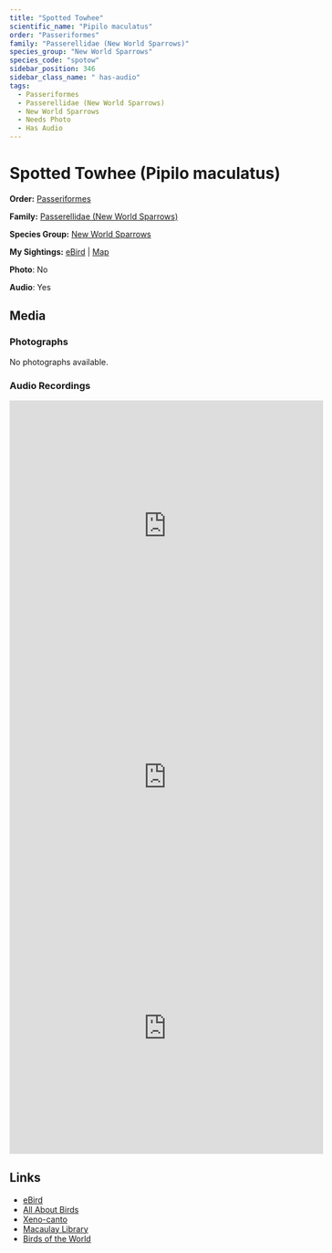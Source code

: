 ```yaml
---
title: "Spotted Towhee"
scientific_name: "Pipilo maculatus"
order: "Passeriformes"
family: "Passerellidae (New World Sparrows)"
species_group: "New World Sparrows"
species_code: "spotow"
sidebar_position: 346
sidebar_class_name: " has-audio"
tags: 
  - Passeriformes
  - Passerellidae (New World Sparrows)
  - New World Sparrows
  - Needs Photo
  - Has Audio
---
```


# Spotted Towhee (Pipilo maculatus)

**Order:** [Passeriformes](/tags/passeriformes)

**Family:** [Passerellidae (New World Sparrows)](/tags/passerellidae-new-world-sparrows)

**Species Group:** [New World Sparrows](/tags/new-world-sparrows)

**My Sightings:** [eBird](https://ebird.org/lifelist?r=world&time=life&spp=spotow) | [Map](/map?species_code=spotow)

**Photo**: No 

**Audio**: Yes

## Media
### Photographs
No photographs available.

### Audio Recordings
<iframe src="https://macaulaylibrary.org/asset/626618120/embed" width="550" height="440" frameborder="0" allowfullscreen></iframe>
<iframe src="https://macaulaylibrary.org/asset/626618141/embed" width="550" height="440" frameborder="0" allowfullscreen></iframe>
<iframe src="https://macaulaylibrary.org/asset/626995488/embed" width="550" height="440" frameborder="0" allowfullscreen></iframe>

## Links
* [eBird](https://ebird.org/species/spotow) 
* [All About Birds](https://www.allaboutbirds.org/guide/spotow) 
* [Xeno-canto](https://www.xeno-canto.org/species/pipilo-maculatus) 
* [Macaulay Library](https://search.macaulaylibrary.org/catalog?taxonCode=spotow&sort=rating_rank_desc)
* [Birds of the World](https://birdsoftheworld.org/bow/species/spotow)
